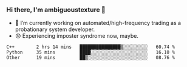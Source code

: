 ### Hi there, I'm ambiguoustexture 👋

<!--
**ambiguoustexture/ambiguoustexture** is a ✨ _special_ ✨ repository because its `README.md` (this file) appears on your GitHub profile.

Here are some ideas to get you started:
-->
- 🔭 I’m currently working on automated/high-frequency trading as a probationary system developer.
- :worried: Experiencing imposter syndrome now, maybe.

<!--START_SECTION:waka-->

```text
C++        2 hrs 14 mins   ███████████████▒░░░░░░░░░   60.74 %
Python     35 mins         ████░░░░░░░░░░░░░░░░░░░░░   16.10 %
Other      19 mins         ██▒░░░░░░░░░░░░░░░░░░░░░░   08.76 %
```

<!--END_SECTION:waka-->
